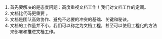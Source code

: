 1. 首先要解决的是态度问题：高度重视文档工作！我们对文档工作的定调。
2. 文档比代码更重要 。
3. 文档是团队高效协作、避免不必要的冲突的基础、关键和秘诀。
4. 文档的工作量并不小，我们可以称之为文档工程，甚至可以使用工程化的方法来部署和推进文档工作。
